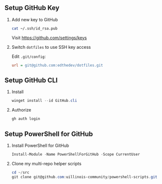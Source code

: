 ## Setup GitHub Key

1. Add new key to GitHub

	```sh
	cat ~/.ssh/id_rsa.pub
	```
	
	Visit <https://github.com/settings/keys>

1. Switch `dotfiles` to use SSH key access 

	Edit `.git/config`:
	
	```ini
	url = git@github.com:edthedev/dotfiles.git
	```

## Setup GitHub CLI

1. Install

	```powershell
	winget install --id GitHub.cli
	```

2. Authorize

	```powershell
	gh auth login
	```

## Setup PowerShell for GitHub

1. Install PowerShell for GitHub

	```powershell
	Install-Module -Name PowerShellForGitHub -Scope CurrentUser
	```

1. Clone my multi-repo helper scripts

	```powershell
	cd ~/src
	git clone git@github.com:uillinois-community/powershell-scripts.git

	```
